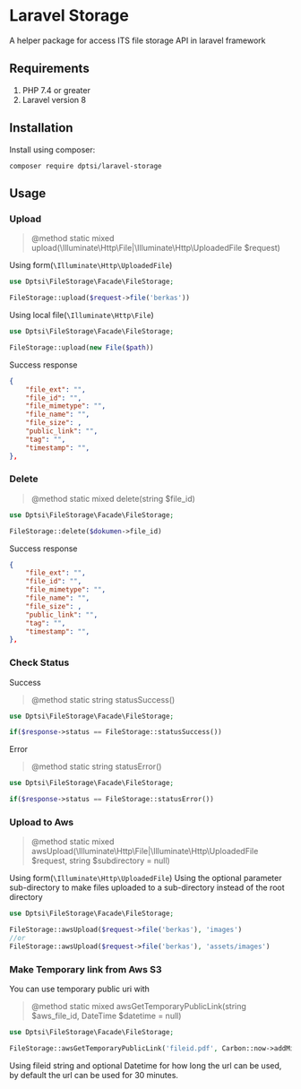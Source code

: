 # Laravel Storage

A helper package for access ITS file storage API in laravel framework

## Requirements

1. PHP 7.4 or greater
2. Laravel version 8

## Installation

Install using composer:

```shell
composer require dptsi/laravel-storage
```

## Usage

### Upload

> @method static mixed upload(\Illuminate\Http\File|\Illuminate\Http\UploadedFile $request)

Using form(`\Illuminate\Http\UploadedFile`)

```php
use Dptsi\FileStorage\Facade\FileStorage;

FileStorage::upload($request->file('berkas'))
```

Using local file(`\Illuminate\Http\File`)

```php
use Dptsi\FileStorage\Facade\FileStorage;

FileStorage::upload(new File($path))
```

Success response

```json
{
    "file_ext": "",
    "file_id": "",
    "file_mimetype": "",
    "file_name": "",
    "file_size": ,
    "public_link": "",
    "tag": "",
    "timestamp": "",
},
```

### Delete

> @method static mixed delete(string $file_id)

```php
use Dptsi\FileStorage\Facade\FileStorage;

FileStorage::delete($dokumen->file_id)
```

Success response

```json
{
    "file_ext": "",
    "file_id": "",
    "file_mimetype": "",
    "file_name": "",
    "file_size": ,
    "public_link": "",
    "tag": "",
    "timestamp": "",
},
```

### Check Status

Success
> @method static string statusSuccess()

```php
use Dptsi\FileStorage\Facade\FileStorage;

if($response->status == FileStorage::statusSuccess())
```

Error
> @method static string statusError()

```php
use Dptsi\FileStorage\Facade\FileStorage;

if($response->status == FileStorage::statusError())
```

### Upload to Aws

> @method static mixed awsUpload(\Illuminate\Http\File|\Illuminate\Http\UploadedFile $request, string $subdirectory = null)

Using form(`\Illuminate\Http\UploadedFile`)
Using the optional parameter sub-directory to make files uploaded to a sub-directory instead of the root directory

```php
use Dptsi\FileStorage\Facade\FileStorage;

FileStorage::awsUpload($request->file('berkas'), 'images')
//or
FileStorage::awsUpload($request->file('berkas'), 'assets/images')

```

### Make Temporary link from Aws S3 
You can use temporary public uri with 
> @method static mixed awsGetTemporaryPublicLink(string $aws_file_id, DateTime $datetime = null)

```php
use Dptsi\FileStorage\Facade\FileStorage;

FileStorage::awsGetTemporaryPublicLink('fileid.pdf', Carbon::now->addMinutes(5))

```

Using fileid string and optional Datetime for how long the url can be used, by default the url can be used for 30 minutes.

